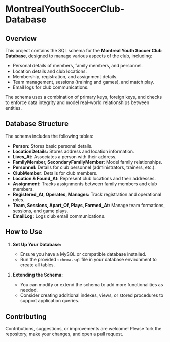 # MontrealYouthSoccerClub-Database

## Overview
This project contains the SQL schema for the **Montreal Youth Soccer Club Database**, designed to manage various aspects of the club, including:
- Personal details of members, family members, and personnel.
- Location details and club locations.
- Membership, registration, and assignment details.
- Team management, sessions (training and games), and match play.
- Email logs for club communications.

The schema uses a combination of primary keys, foreign keys, and checks to enforce data integrity and model real-world relationships between entities.

## Database Structure
The schema includes the following tables:
- **Person:** Stores basic personal details.
- **LocationDetails:** Stores address and location information.
- **Lives_At:** Associates a person with their address.
- **FamilyMember, SecondaryFamilyMember:** Model family relationships.
- **Personnel:** Details for club personnel (administrators, trainers, etc.).
- **ClubMember:** Details for club members.
- **Location & Found_At:** Represent club locations and their addresses.
- **Assignment:** Tracks assignments between family members and club members.
- **Registered_At, Operates, Manages:** Track registration and operational roles.
- **Team, Sessions, Apart_Of, Plays, Formed_At:** Manage team formations, sessions, and game plays.
- **EmailLog:** Logs club email communications.

## How to Use
1. **Set Up Your Database:**
   - Ensure you have a MySQL or compatible database installed.
   - Run the provided `schema.sql` file in your database environment to create all tables.

2. **Extending the Schema:**
   - You can modify or extend the schema to add more functionalities as needed.
   - Consider creating additional indexes, views, or stored procedures to support application queries.

## Contributing
Contributions, suggestions, or improvements are welcome! Please fork the repository, make your changes, and open a pull request.
